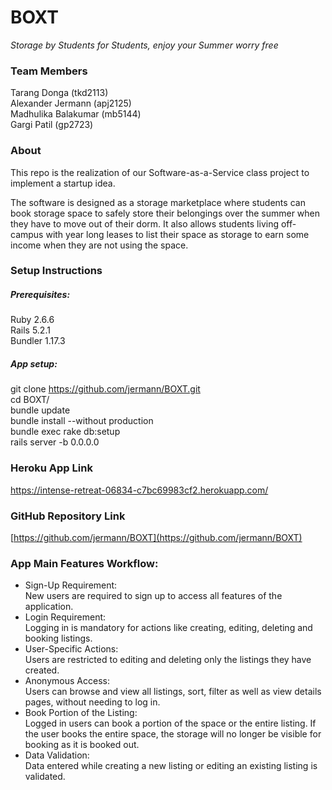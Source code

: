 # BOXT
*Storage by Students for Students, enjoy your Summer worry free*

### Team Members
Tarang Donga (tkd2113)  
Alexander Jermann (apj2125)  
Madhulika Balakumar (mb5144)  
Gargi Patil (gp2723)  

### About
This repo is the realization of our Software-as-a-Service class project to implement a startup idea. 

The software is designed as a storage marketplace where students can book storage space to safely store their belongings over the summer when they have to move out of their dorm. It also allows students living off-campus with year long leases to list their space as storage to earn some income when they are not using the space. 

### Setup Instructions
##### Prerequisites:  
Ruby 2.6.6  
Rails 5.2.1  
Bundler 1.17.3  
##### App setup:
git clone https://github.com/jermann/BOXT.git  
cd BOXT/  
bundle update  
bundle install --without production  
bundle exec rake db:setup  
rails server -b 0.0.0.0  

### Heroku App Link
https://intense-retreat-06834-c7bc69983cf2.herokuapp.com/  

### GitHub Repository Link
[https://github.com/jermann/BOXT](https://github.com/jermann/BOXT)

### App Main Features Workflow:
- Sign-Up Requirement:  
New users are required to sign up to access all features of the application.  
- Login Requirement:  
Logging in is mandatory for actions like creating, editing, deleting and booking listings.  
- User-Specific Actions:  
Users are restricted to editing and deleting only the listings they have created.  
- Anonymous Access:  
Users can browse and view all listings, sort, filter as well as view details pages, without needing to log in.  
- Book Portion of the Listing:  
Logged in users can book a portion of the space or the entire listing. If the user books the entire space, the storage will no longer be visible for booking as it is booked out.   
- Data Validation:   
Data entered while creating a new listing or editing an existing listing is validated.  
  
